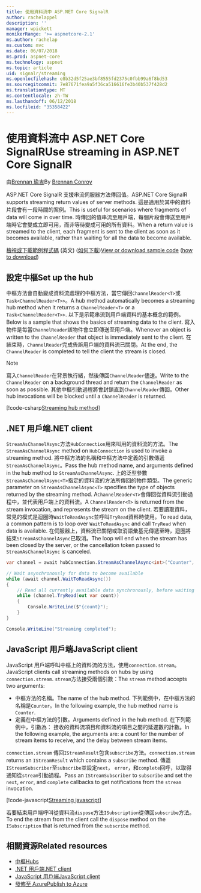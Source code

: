 ```yaml
---
title: 使用資料流中 ASP.NET Core SignalR
author: rachelappel
description: ''
manager: wpickett
monikerRange: '>= aspnetcore-2.1'
ms.author: rachelap
ms.custom: mvc
ms.date: 06/07/2018
ms.prod: aspnet-core
ms.technology: aspnet
ms.topic: article
uid: signalr/streaming
ms.openlocfilehash: e8b32d5f25ae3bf8555fd2375c0fbb99a6f8bd53
ms.sourcegitcommit: 7e87671fea9a5f36ca516616fe3b40b537f428d2
ms.translationtype: MT
ms.contentlocale: zh-TW
ms.lasthandoff: 06/12/2018
ms.locfileid: "35358422"
---
```

# <a name="use-streaming-in-aspnet-core-signalr"></a><span data-ttu-id="072c5-102">使用資料流中 ASP.NET Core SignalR</span><span class="sxs-lookup"><span data-stu-id="072c5-102">Use streaming in ASP.NET Core SignalR</span></span>

<span data-ttu-id="072c5-103">由[Brennan 瑜吉](https://github.com/BrennanConroy)</span><span class="sxs-lookup"><span data-stu-id="072c5-103">By [Brennan Conroy](https://github.com/BrennanConroy)</span></span>

<span data-ttu-id="072c5-104">ASP.NET Core SignalR 支援串流伺服器方法傳回值。</span><span class="sxs-lookup"><span data-stu-id="072c5-104">ASP.NET Core SignalR supports streaming return values of server methods.</span></span> <span data-ttu-id="072c5-105">這是適用於其中的資料片段會有一段時間的案例。</span><span class="sxs-lookup"><span data-stu-id="072c5-105">This is useful for scenarios where fragments of data will come in over time.</span></span> <span data-ttu-id="072c5-106">時傳回的值串流至用戶端，每個片段會傳送至用戶端時它會變成立即可用，而非等待變成可用的所有資料。</span><span class="sxs-lookup"><span data-stu-id="072c5-106">When a return value is streamed to the client, each fragment is sent to the client as soon as it becomes available, rather than waiting for all the data to become available.</span></span>

<span data-ttu-id="072c5-107">[檢視或下載範例程式碼](https://github.com/aspnet/Docs/tree/live/aspnetcore/signalr/streaming/sample) \(英文\) ([如何下載](xref:tutorials/index#how-to-download-a-sample))</span><span class="sxs-lookup"><span data-stu-id="072c5-107">[View or download sample code](https://github.com/aspnet/Docs/tree/live/aspnetcore/signalr/streaming/sample) ([how to download](xref:tutorials/index#how-to-download-a-sample))</span></span>

## <a name="set-up-the-hub"></a><span data-ttu-id="072c5-108">設定中樞</span><span class="sxs-lookup"><span data-stu-id="072c5-108">Set up the hub</span></span>

<span data-ttu-id="072c5-109">中樞方法會自動變成資料流處理的中樞方法，當它傳回`ChannelReader<T>`或`Task<ChannelReader<T>>`。</span><span class="sxs-lookup"><span data-stu-id="072c5-109">A hub method automatically becomes a streaming hub method when it returns a `ChannelReader<T>` or a `Task<ChannelReader<T>>`.</span></span> <span data-ttu-id="072c5-110">以下是示範串流到用戶端資料的基本概念的範例。</span><span class="sxs-lookup"><span data-stu-id="072c5-110">Below is a sample that shows the basics of streaming data to the client.</span></span> <span data-ttu-id="072c5-111">寫入物件是每當`ChannelReader`該物件會立即傳送至用戶端。</span><span class="sxs-lookup"><span data-stu-id="072c5-111">Whenever an object is written to the `ChannelReader` that object is immediately sent to the client.</span></span> <span data-ttu-id="072c5-112">在結束時，`ChannelReader`完成告訴用戶端的資料流已關閉。</span><span class="sxs-lookup"><span data-stu-id="072c5-112">At the end, the `ChannelReader` is completed to tell the client the stream is closed.</span></span>

> [!NOTE]
> <span data-ttu-id="072c5-113">寫入`ChannelReader`在背景執行緒，然後傳回`ChannelReader`儘速。</span><span class="sxs-lookup"><span data-stu-id="072c5-113">Write to the `ChannelReader` on a background thread and return the `ChannelReader` as soon as possible.</span></span> <span data-ttu-id="072c5-114">其他中樞引動過程將會封鎖直到`ChannelReader`傳回。</span><span class="sxs-lookup"><span data-stu-id="072c5-114">Other hub invocations will be blocked until a `ChannelReader` is returned.</span></span>

[!code-csharp[Streaming hub method](streaming/sample/hubs/streamhub.cs?range=10-34)]

## <a name="net-client"></a><span data-ttu-id="072c5-115">.NET 用戶端</span><span class="sxs-lookup"><span data-stu-id="072c5-115">.NET client</span></span>

<span data-ttu-id="072c5-116">`StreamAsChannelAsync`方法`HubConnection`用來叫用的資料流的方法。</span><span class="sxs-lookup"><span data-stu-id="072c5-116">The `StreamAsChannelAsync` method on `HubConnection` is used to invoke a streaming method.</span></span> <span data-ttu-id="072c5-117">將中樞方法的名稱和中樞方法中定義的引數傳遞`StreamAsChannelAsync`。</span><span class="sxs-lookup"><span data-stu-id="072c5-117">Pass the hub method name, and arguments defined in the hub method to `StreamAsChannelAsync`.</span></span> <span data-ttu-id="072c5-118">上的泛型參數`StreamAsChannelAsync<T>`指定的資料流的方法所傳回的物件類型。</span><span class="sxs-lookup"><span data-stu-id="072c5-118">The generic parameter on `StreamAsChannelAsync<T>` specifies the type of objects returned by the streaming method.</span></span> <span data-ttu-id="072c5-119">A`ChannelReader<T>`會傳回從資料流引動過程中，並代表用戶端上的資料流。</span><span class="sxs-lookup"><span data-stu-id="072c5-119">A `ChannelReader<T>` is returned from the stream invocation, and represents the stream on the client.</span></span> <span data-ttu-id="072c5-120">若要讀取資料，常見的模式是迴圈時`WaitToReadAsync`並呼叫`TryRead`資料時使用。</span><span class="sxs-lookup"><span data-stu-id="072c5-120">To read data, a common pattern is to loop over `WaitToReadAsync` and call `TryRead` when data is available.</span></span> <span data-ttu-id="072c5-121">在伺服器上，資料流已關閉或取消語彙基元傳遞至時，迴圈將結束`StreamAsChannelAsync`已取消。</span><span class="sxs-lookup"><span data-stu-id="072c5-121">The loop will end when the stream has been closed by the server, or the cancellation token passed to `StreamAsChannelAsync` is canceled.</span></span>

```csharp
var channel = await hubConnection.StreamAsChannelAsync<int>("Counter", 10, 500, CancellationToken.None);

// Wait asynchronously for data to become available
while (await channel.WaitToReadAsync())
{
    // Read all currently available data synchronously, before waiting for more data
    while (channel.TryRead(out var count))
    {
        Console.WriteLine($"{count}");
    }
}

Console.WriteLine("Streaming completed");
```

## <a name="javascript-client"></a><span data-ttu-id="072c5-122">JavaScript 用戶端</span><span class="sxs-lookup"><span data-stu-id="072c5-122">JavaScript client</span></span>

<span data-ttu-id="072c5-123">JavaScript 用戶端呼叫中樞上的資料流的方法，使用`connection.stream`。</span><span class="sxs-lookup"><span data-stu-id="072c5-123">JavaScript clients call streaming methods on hubs by using `connection.stream`.</span></span> <span data-ttu-id="072c5-124">`stream`方法接受兩個引數：</span><span class="sxs-lookup"><span data-stu-id="072c5-124">The `stream` method accepts two arguments:</span></span>

* <span data-ttu-id="072c5-125">中樞方法的名稱。</span><span class="sxs-lookup"><span data-stu-id="072c5-125">The name of the hub method.</span></span> <span data-ttu-id="072c5-126">下列範例中，在中樞方法的名稱是`Counter`。</span><span class="sxs-lookup"><span data-stu-id="072c5-126">In the following example, the hub method name is `Counter`.</span></span>
* <span data-ttu-id="072c5-127">定義在中樞方法的引數。</span><span class="sxs-lookup"><span data-stu-id="072c5-127">Arguments defined in the hub method.</span></span> <span data-ttu-id="072c5-128">在下列範例中，引數為： 接收的資料流項目和資料流的項目之間的延遲數的計數。</span><span class="sxs-lookup"><span data-stu-id="072c5-128">In the following example, the arguments are: a count for the number of stream items to receive, and the delay between stream items.</span></span>

<span data-ttu-id="072c5-129">`connection.stream` 傳回`IStreamResult`包含`subscribe`方法。</span><span class="sxs-lookup"><span data-stu-id="072c5-129">`connection.stream` returns an `IStreamResult` which contains a `subscribe` method.</span></span> <span data-ttu-id="072c5-130">傳遞`IStreamSubscriber`至`subscribe`並設定`next`， `error`，和`complete`回呼，以取得通知從`stream`引動過程。</span><span class="sxs-lookup"><span data-stu-id="072c5-130">Pass an `IStreamSubscriber` to `subscribe` and set the `next`, `error`, and `complete` callbacks to get notifications from the `stream` invocation.</span></span>

[!code-javascript[Streaming javascript](streaming/sample/wwwroot/js/stream.js?range=19-36)]

<span data-ttu-id="072c5-131">若要結束用戶端呼叫從資料流`dispose`方法`ISubscription`從傳回`subscribe`方法。</span><span class="sxs-lookup"><span data-stu-id="072c5-131">To end the stream from the client call the `dispose` method on the `ISubscription` that is returned from the `subscribe` method.</span></span>

## <a name="related-resources"></a><span data-ttu-id="072c5-132">相關資源</span><span class="sxs-lookup"><span data-stu-id="072c5-132">Related resources</span></span>

* [<span data-ttu-id="072c5-133">中樞</span><span class="sxs-lookup"><span data-stu-id="072c5-133">Hubs</span></span>](xref:signalr/hubs)
* [<span data-ttu-id="072c5-134">.NET 用戶端</span><span class="sxs-lookup"><span data-stu-id="072c5-134">.NET client</span></span>](xref:signalr/dotnet-client)
* [<span data-ttu-id="072c5-135">JavaScript 用戶端</span><span class="sxs-lookup"><span data-stu-id="072c5-135">JavaScript client</span></span>](xref:signalr/javascript-client)
* [<span data-ttu-id="072c5-136">發佈至 Azure</span><span class="sxs-lookup"><span data-stu-id="072c5-136">Publish to Azure</span></span>](xref:signalr/publish-to-azure-web-app)